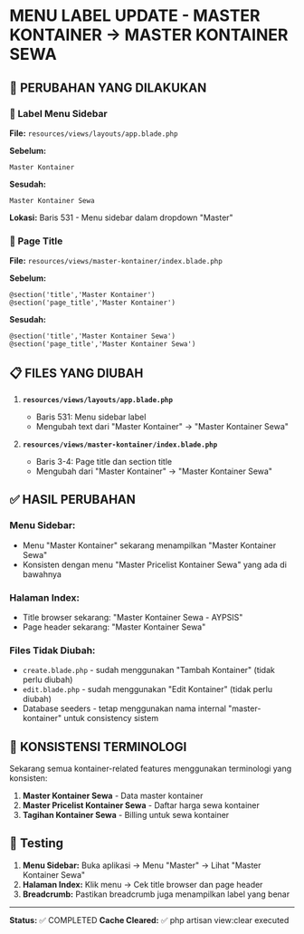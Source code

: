 # MENU LABEL UPDATE - MASTER KONTAINER → MASTER KONTAINER SEWA

## 📝 **PERUBAHAN YANG DILAKUKAN**

### **🔄 Label Menu Sidebar**

**File:** `resources/views/layouts/app.blade.php`

**Sebelum:**

```blade
Master Kontainer
```

**Sesudah:**

```blade
Master Kontainer Sewa
```

**Lokasi:** Baris 531 - Menu sidebar dalam dropdown "Master"

### **🔄 Page Title**

**File:** `resources/views/master-kontainer/index.blade.php`

**Sebelum:**

```blade
@section('title','Master Kontainer')
@section('page_title','Master Kontainer')
```

**Sesudah:**

```blade
@section('title','Master Kontainer Sewa')
@section('page_title','Master Kontainer Sewa')
```

## 📋 **FILES YANG DIUBAH**

1. **`resources/views/layouts/app.blade.php`**

    - Baris 531: Menu sidebar label
    - Mengubah text dari "Master Kontainer" → "Master Kontainer Sewa"

2. **`resources/views/master-kontainer/index.blade.php`**
    - Baris 3-4: Page title dan section title
    - Mengubah dari "Master Kontainer" → "Master Kontainer Sewa"

## ✅ **HASIL PERUBAHAN**

### **Menu Sidebar:**

-   Menu "Master Kontainer" sekarang menampilkan "Master Kontainer Sewa"
-   Konsisten dengan menu "Master Pricelist Kontainer Sewa" yang ada di bawahnya

### **Halaman Index:**

-   Title browser sekarang: "Master Kontainer Sewa - AYPSIS"
-   Page header sekarang: "Master Kontainer Sewa"

### **Files Tidak Diubah:**

-   `create.blade.php` - sudah menggunakan "Tambah Kontainer" (tidak perlu diubah)
-   `edit.blade.php` - sudah menggunakan "Edit Kontainer" (tidak perlu diubah)
-   Database seeders - tetap menggunakan nama internal "master-kontainer" untuk consistency sistem

## 🎯 **KONSISTENSI TERMINOLOGI**

Sekarang semua kontainer-related features menggunakan terminologi yang konsisten:

1. **Master Kontainer Sewa** - Data master kontainer
2. **Master Pricelist Kontainer Sewa** - Daftar harga sewa kontainer
3. **Tagihan Kontainer Sewa** - Billing untuk sewa kontainer

## 🔗 **Testing**

1. **Menu Sidebar:** Buka aplikasi → Menu "Master" → Lihat "Master Kontainer Sewa"
2. **Halaman Index:** Klik menu → Cek title browser dan page header
3. **Breadcrumb:** Pastikan breadcrumb juga menampilkan label yang benar

---

**Status:** ✅ COMPLETED
**Cache Cleared:** ✅ php artisan view:clear executed
